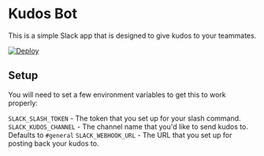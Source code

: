 Kudos Bot
============

This is a simple Slack app that is designed to give kudos to your teammates.

[![Deploy](https://www.herokucdn.com/deploy/button.svg)](https://heroku.com/deploy)

Setup
-----

You will need to set a few environment variables to get this to work properly:

`SLACK_SLASH_TOKEN` - The token that you set up for your slash command.
`SLACK_KUDOS_CHANNEL` - The channel name that you'd like to send kudos to. Defaults to `#general`
`SLACK_WEBHOOK_URL` - The URL that you set up for posting back your kudos to.
